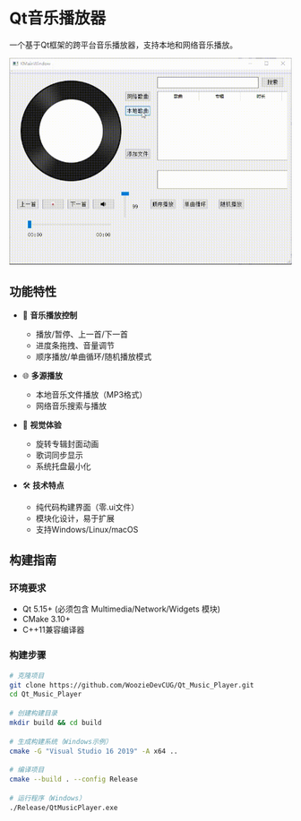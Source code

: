 # Qt音乐播放器

一个基于Qt框架的跨平台音乐播放器，支持本地和网络音乐播放。

![功能演示](./demo.gif)

## 功能特性

- 🎵 **音乐播放控制**
  - 播放/暂停、上一首/下一首
  - 进度条拖拽、音量调节
  - 顺序播放/单曲循环/随机播放模式

- 🌐 **多源播放**
  - 本地音乐文件播放（MP3格式）
  - 网络音乐搜索与播放

- 🎨 **视觉体验**
  - 旋转专辑封面动画
  - 歌词同步显示
  - 系统托盘最小化

- 🛠️ **技术特点**
  - 纯代码构建界面（零.ui文件）
  - 模块化设计，易于扩展
  - 支持Windows/Linux/macOS

## 构建指南

### 环境要求
- Qt 5.15+ (必须包含 Multimedia/Network/Widgets 模块)
- CMake 3.10+
- C++11兼容编译器

### 构建步骤
```bash
# 克隆项目
git clone https://github.com/WoozieDevCUG/Qt_Music_Player.git
cd Qt_Music_Player

# 创建构建目录
mkdir build && cd build

# 生成构建系统（Windows示例）
cmake -G "Visual Studio 16 2019" -A x64 ..

# 编译项目
cmake --build . --config Release

# 运行程序（Windows）
./Release/QtMusicPlayer.exe

